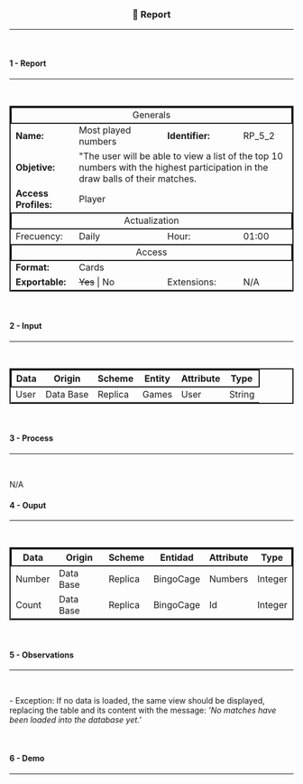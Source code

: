 <h3 align=center>📌 Report</h3>
<hr>
<br>

<h4>1 - Report</h4>
<hr>
<br>

<table style="border: 2px solid" align="center">
  <tbody>
    <tr style="border: 2px solid">
      <td align="center" colspan="4">Generals</td></tr>
    <tr>
    <tr>
      <td><strong>Name:</strong></td>
      <td>Most played numbers</td>
      <td><strong>Identifier:</strong></td>
      <td>RP_5_2</td>
    </tr>
    <tr>
      <td><strong>Objetive:</strong></td>
      <td colspan="3">"The user will be able to view a list of the top 10 numbers with the highest participation in the draw balls of their matches.</td>
    </tr>
    <tr>
      <td><strong>Access Profiles:</strong></td>
      <td colspan="3">Player</td>
    </tr>
    <tr>
      <td style="border: 2px solid" align="center" colspan="4">Actualization</td></tr>
    <tr>
      <td>Frecuency:</td>
      <td>Daily</td>
      <td>Hour:</td>
      <td>01:00</td>
    </tr>
    <tr>
      <td style="border: 2px solid" align="center" colspan="4">Access</td></tr>
    <tr>
    <tr>
      <td><strong>Format:</strong></td>
      <td colspan="3">Cards</td>
    </tr>
    <tr>
      <td><strong>Exportable:</strong></td>
      <td> <del>Yes</del> | No </td>
      <td>Extensions:</td>
      <td>N/A</td>
    </tr>
  </tbody>
</table>
<br>

<h4>2 - Input</h4>
<hr>
<br>

<table style="border: 2px solid" align="center">
  <thead>
    <tr style="border: 2px solid">
      <th align="center">Data</th>
      <th align="center">Origin</th>
      <th align="center">Scheme</th>
      <th align="center">Entity</th>
      <th align="center">Attribute</th>
      <th align="center">Type</th>
    </tr>
  </thead>
  <tbody>
    <tr>
      <td>User</td>
      <td>Data Base</td>
      <td>Replica</td>
      <td>Games</td>
      <td>User</td>
      <td>String</td>
    </tr>
  </tbody>
</table>
<br>

<h4>3 - Process</h4>
<hr>
<br>

N/A

<h4>4 - Ouput</h4>
<hr>
<br>

<table style="border: 2px solid" align="center">
  <thead>
    <tr style="border: 2px solid">
      <th align="center">Data</th>
      <th align="center">Origin</th>
      <th align="center">Scheme</th>
      <th align="center">Entidad</th>
      <th align="center">Attribute</th>
      <th align="center">Type</th>
    </tr>
  </thead>
  <tbody>
    <tr>
      <td>Number</td>
      <td>Data Base</td>
      <td>Replica</td>
      <td>BingoCage</td>
      <td>Numbers</td>
      <td>Integer</td>
    </tr>
    <tr>
      <td>Count</td>
      <td>Data Base</td>
      <td>Replica</td>
      <td>BingoCage</td>
      <td>Id</td>
      <td>Integer</td>
    </tr>
  </tbody>
</table>
<br>

<h4>5 - Observations</h4>
<hr>
<br>

<p>- Exception: If no data is loaded, the same view should be displayed, replacing the table and its content with the message: <i>'No matches have been loaded into the database yet.'</i><p>
<br>

<h4>6 - Demo</h4><hr>
<br>
